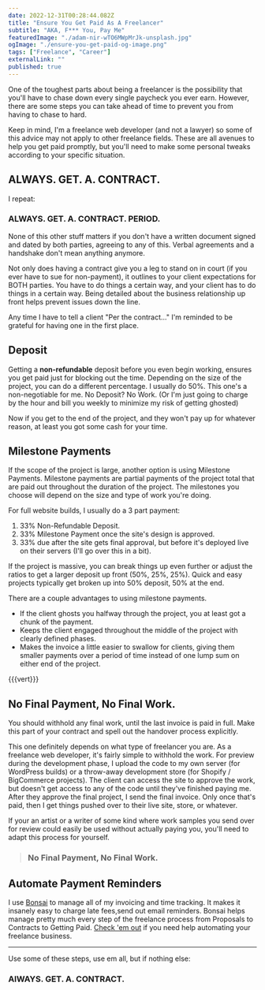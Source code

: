 ```yaml
---
date: 2022-12-31T00:28:44.082Z
title: "Ensure You Get Paid As A Freelancer" 
subtitle: "AKA, F*** You, Pay Me"
featuredImage: "./adam-nir-wTO6MWpMrJk-unsplash.jpg"
ogImage: "./ensure-you-get-paid-og-image.png"
tags: ["Freelance", "Career"]
externalLink: ""
published: true
---
```


One of the toughest parts about being a freelancer is the possibility that you'll have to chase down every single paycheck you ever earn. However, there are some steps you can take ahead of time to prevent you from having to chase to hard.

Keep in mind, I'm a freelance web developer (and not a lawyer) so some of this advice may not apply to other freelance fields. These are all avenues to help you get paid promptly, but you'll need to make some personal tweaks according to your specific situation.

## ALWAYS. GET. A. CONTRACT.

I repeat:

### ALWAYS. GET. A. CONTRACT. PERIOD.

None of this other stuff matters if you don't have a written document signed and dated by both parties, agreeing to any of this. Verbal agreements and a handshake don't mean anything anymore.

Not only does having a contract give you a leg to stand on in court (if you ever have to sue for non-payment), it outlines to your client expectations for BOTH parties. You have to do things a certain way, and your client has to do things in a certain way. Being detailed about the business relationship up front helps prevent issues down the line.

Any time I have to tell a client "Per the contract..." I'm reminded to be grateful for having one in the first place.

## Deposit

Getting a **non-refundable** deposit before you even begin working, ensures you get paid just for blocking out the time. Depending on the size of the project, you can do a different percentage. I usually do 50%. This one's a non-negotiable for me. No Deposit? No Work. (Or I'm just going to charge by the hour and bill you weekly to minimize my risk of getting ghosted)

Now if you get to the end of the project, and they won't pay up for whatever reason, at least you got some cash for your time.

## Milestone Payments

If the scope of the project is large, another option is using Milestone Payments. Milestone payments are partial payments of the project total that are paid out throughout the duration of the project. The milestones you choose will depend on the size and type of work you're doing. 

For full website builds, I usually do a 3 part payment: 

1. 33% Non-Refundable Deposit.
2. 33% Milestone Payment once the site's design is approved.
3. 33% due after the site gets final approval, but before it's deployed live on their servers (I'll go over this in a bit).

If the project is massive, you can break things up even further or adjust the ratios to get a larger deposit up front (50%, 25%, 25%). Quick and easy projects typically get broken up into 50% deposit, 50% at the end.

There are a couple advantages to using milestone payments. 

* If the client ghosts you halfway through the project, you at least got a chunk of the payment.
* Keeps the client engaged throughout the middle of the project with clearly defined phases.
* Makes the invoice a little easier to swallow for clients, giving them smaller payments over a period of time instead of one lump sum on either end of the project.

{{{vert}}}

## No Final Payment, No Final Work.

You should withhold any final work, until the last invoice is paid in full. Make this part of your contract and spell out the handover process explicitly.

This one definitely depends on what type of freelancer you are. As a freelance web developer, it's fairly simple to withhold the work. For preview during the development phase, I upload the code to my own server (for WordPress builds) or a throw-away development store (for Shopify / BigCommerce projects). The client can access the site to approve the work, but doesn't get access to any of the code until they've finished paying me. After they approve the final project, I send the final invoice. Only once that's paid, then I get things pushed over to their live site, store, or whatever. 

If your an artist or a writer of some kind where work samples you send over for review could easily be used without actually paying you, you'll need to adapt this process for yourself.

> ### No Final Payment, No Final Work.

## Automate Payment Reminders

I use [Bonsai](https://www.hellobonsai.com/invite?fp_ref=jackharner) to manage all of my invoicing and time tracking. It makes it insanely easy to charge late fees,send out email reminders. Bonsai helps manage pretty much every step of the freelance process from Proposals to Contracts to Getting Paid. [Check 'em out](https://www.hellobonsai.com/invite?fp_ref=jackharner) if you need help automating your freelance business.

---

 Use some of these steps, use em all, but if nothing else: 

### AlWAYS. GET. A. CONTRACT.